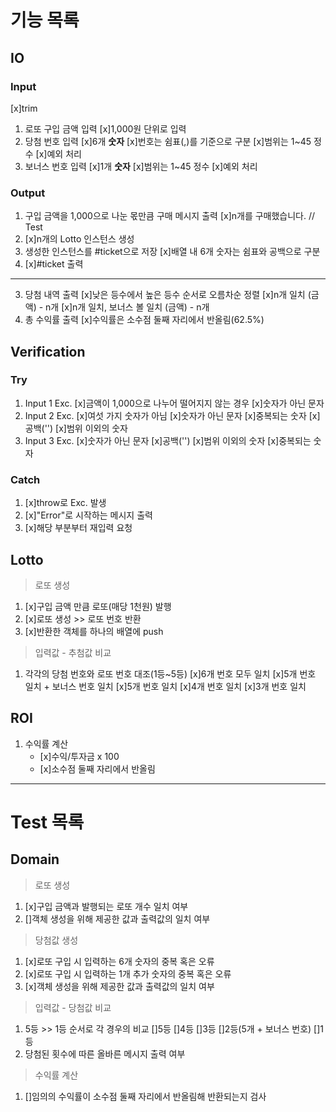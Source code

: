 # 기능 목록

## IO

### Input

[x]trim

1. 로또 구입 금액 입력
   [x]1,000원 단위로 입력
2. 당첨 번호 입력
   [x]6개 **숫자**
   [x]번호는 쉼표(,)를 기준으로 구분
   [x]범위는 1~45 정수
   [x]예외 처리
3. 보너스 번호 입력
   [x]1개 **숫자**
   [x]범위는 1~45 정수
   [x]예외 처리

### Output

1. 구입 금액을 1,000으로 나눈 몫만큼 구매 메시지 출력
   [x]n개를 구매했습니다. // Test
2. [x]n개의 Lotto 인스턴스 생성
3. 생성한 인스턴스를 #ticket으로 저장
   [x]배열 내 6개 숫자는 쉼표와 공백으로 구분
4. [x]#ticket 출력

---

3. 당첨 내역 출력
   [x]낮은 등수에서 높은 등수 순서로 오름차순 정렬
   [x]n개 일치 (금액) - n개
   [x]n개 일치, 보너스 볼 일치 (금액) - n개
4. 총 수익률 출력
   [x]수익률은 소수점 둘째 자리에서 반올림(62.5%)

## Verification

### Try

1. Input 1 Exc.
   [x]금액이 1,000으로 나누어 떨어지지 않는 경우
   [x]숫자가 아닌 문자
2. Input 2 Exc.
   [x]여섯 가지 숫자가 아님
   [x]숫자가 아닌 문자
   [x]중복되는 숫자
   [x]공백('')
   [x]범위 이외의 숫자
3. Input 3 Exc.
   [x]숫자가 아닌 문자
   [x]공백('')
   [x]범위 이외의 숫자
   [x]중복되는 숫자

### Catch

1. [x]throw로 Exc. 발생
2. [x]"Error"로 시작하는 메시지 출력
3. [x]해당 부분부터 재입력 요청

## Lotto

> 로또 생성

1. [x]구입 금액 만큼 로또(매당 1천원) 발행
2. [x]로또 생성 >> 로또 번호 반환
3. [x]반환한 객체를 하나의 배열에 push

> 입력값 - 추첨값 비교

1. 각각의 당첨 번호와 로또 번호 대조(1등~5등)
   [x]6개 번호 모두 일치
   [x]5개 번호 일치 + 보너스 번호 일치
   [x]5개 번호 일치
   [x]4개 번호 일치
   [x]3개 번호 일치

## ROI

1. 수익률 계산
   - [x]수익/투자금 x 100
   - [x]소수점 둘째 자리에서 반올림

---

# Test 목록

## Domain

> 로또 생성

1. [x]구입 금액과 발행되는 로또 개수 일치 여부
2. []객체 생성을 위해 제공한 값과 출력값의 일치 여부

> 당첨값 생성

1. [x]로또 구입 시 입력하는 6개 숫자의 중복 혹은 오류
2. [x]로또 구입 시 입력하는 1개 추가 숫자의 중복 혹은 오류
3. [x]객체 생성을 위해 제공한 값과 출력값의 일치 여부

> 입력값 - 당첨값 비교

1. 5등 >> 1등 순서로 각 경우의 비교
   []5등
   []4등
   []3등
   []2등(5개 + 보너스 번호)
   []1등
2. 당첨된 횟수에 따른 올바른 메시지 출력 여부

> 수익률 계산

1. []임의의 수익률이 소수점 둘째 자리에서 반올림해 반환되는지 검사
